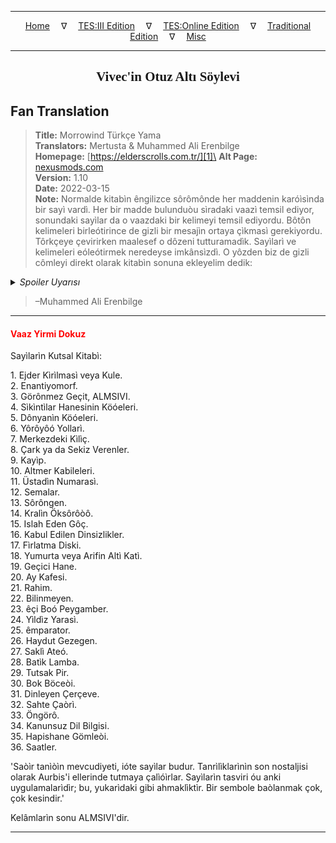 
---

<!-- Jekyll Page Links -->

<center>
<a href="../../../../../index.html">Home</a>
&emsp;&nabla;&emsp;
<a href="../../../../index-tes3.html">TES:III Edition</a>
&emsp;&nabla;&emsp;
<a href="../../../../index-teso.html">TES:Online Edition</a>
&emsp;&nabla;&emsp;
<a href="../../../../index-traditional.html">Traditional Edition</a>
&emsp;&nabla;&emsp;
<a href="../../../../index-misc.html">Misc</a>
</center>

<!-- Markdown Body Below: -->

---

<center>
<h2><span style="font-family:Georgia">Vivec'in Otuz Altı Söylevi</span></h2>
</center>

## Fan Translation

> __Title:__ Morrowind Türkçe Yama\
> __Translators:__ Mertusta & Muhammed Ali Erenbilge\
> __Homepage:__ [https://elderscrolls.com.tr/][1]\
> __Alt Page:__ [nexusmods.com][2]\
> __Version:__ 1.10\
> __Date:__ 2022-03-15\
> __Note:__ Normalde kitabìn êngilizce sôrômônde her maddenin karóìsìnda bir sayì vardì. Her bir madde bulunduòu sìradaki vaazì temsil ediyor, sonundaki sayìlar da o vaazdaki bir kelimeyi temsil ediyordu. Bôtôn kelimeleri birleótirince de gizli bir mesajìn ortaya çìkmasì gerekiyordu. Tôrkçeye çevirirken maalesef o dôzeni tutturamadìk. Sayìlarì ve kelimeleri eóleótirmek neredeyse imkânsìzdì. O yôzden biz de gizli cômleyi direkt olarak kitabìn sonuna ekleyelim dedik:

<details>
<summary><i>Spoiler Uyarısı</i></summary>
<blockquote>
Bir tanrì olarak doòmadì. Onun kaderi bu suçu iólemesine sebep olmadì. Bu yolu kendi özgôr iradesi ile kendi seçti. Tanrìlìòì çaldì ve Hortator'u öldôrdô. Bunu Vivec yazdì.
</blockquote>
</details>

> &ndash;Muhammed Ali Erenbilge

[1]: https://elderscrolls.com.tr/
[2]: https://www.nexusmods.com/morrowind/mods/49502

---

#### <span style="color:red">Vaaz Yirmi Dokuz</span>

Sayìlarìn Kutsal Kitabì:

1\. Ejder Kìrìlmasì veya Kule.\
2\. Enantiyomorf.\
3\. Görônmez Geçit, ALMSIVI.\
4\. Sìkìntìlar Hanesinin Köóeleri.\
5\. Dônyanìn Köóeleri.\
6\. Yôrôyôó Yollarì.\
7\. Merkezdeki Kìlìç.\
8\. Çark ya da Sekiz Verenler.\
9\. Kayìp.\
10\. Altmer Kabileleri.\
11\. Üstadìn Numarasì.\
12\. Semalar.\
13\. Sôrôngen.\
14\. Kralìn Öksôrôòô.\
15\. Islah Eden Gôç.\
16\. Kabul Edilen Dinsizlikler.\
17\. Fìrlatma Diski.\
18\. Yumurta veya Arifin Altì Katì.\
19\. Geçici Hane.\
20\. Ay Kafesi.\
21\. Rahim.\
22\. Bilinmeyen.\
23\. êçi Boó Peygamber.\
24\. Yìldìz Yarasì.\
25\. êmparator.\
26\. Haydut Gezegen.\
27\. Saklì Ateó.\
28\. Batìk Lamba.\
29\. Tutsak Pir.\
30\. Bok Böceòi.\
31\. Dinleyen Çerçeve.\
32\. Sahte Çaòrì.\
33\. Öngörô.\
34\. Kanunsuz Dil Bilgisi.\
35\. Hapishane Gömleòi.\
36\. Saatler.

'Saòìr tanìòìn mevcudiyeti, ióte sayìlar budur. Tanrìlìklarìnìn son nostaljisi olarak Aurbis'i ellerinde tutmaya çalìóìrlar. Sayìlarìn tasviri óu anki uygulamalarìdìr; bu, yukarìdaki gibi ahmaklìktìr. Bir sembole baòlanmak çok, çok kesindir.'

Kelâmlarìn sonu ALMSIVI'dir.

---
